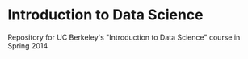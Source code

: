 Introduction to Data Science
================

Repository for UC Berkeley's "Introduction to Data Science" course in Spring 2014
